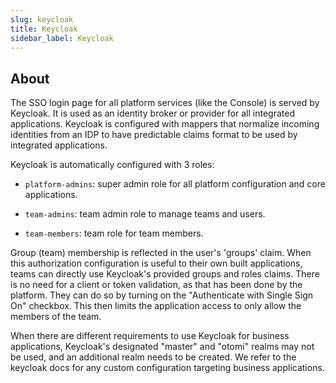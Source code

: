 ```yaml
---
slug: keycloak
title: Keycloak
sidebar_label: Keycloak
---
```


## About

The SSO login page for all platform services (like the Console) is served by Keycloak. It is used as an identity broker or provider for all integrated applications. Keycloak is configured with mappers that normalize incoming identities from an IDP to have predictable claims format to be used by integrated applications.

Keycloak is automatically configured with 3 roles:

- `platform-admins`: super admin role for all platform configuration and core applications.
 
- `team-admins`: team admin role to manage teams and users.
 
- `team-members`: team role for team members.

Group (team) membership is reflected in the user's 'groups' claim. When this authorization configuration is useful to their own built applications, teams can directly use Keycloak's provided groups and roles claims. There is no need for a client or token validation, as that has been done by the platform. They can do so by turning on the "Authenticate with Single Sign On" checkbox. This then limits the application access to only allow the members of the team.

When there are different requirements to use Keycloak for business applications, Keycloak's designated "master" and "otomi" realms may not be used, and an additional realm needs to be created. We refer to the keycloak docs for any custom configuration targeting business applications.
